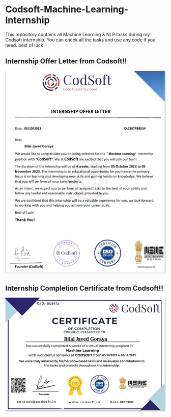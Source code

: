 # Codsoft-Machine-Learning-Internship
This repository contains all Machine Learning & NLP tasks during my Codsoft internship. You can check all the tasks and use any code if you need. best of luck

## Internship Offer Letter from Codsoft!!
![Intership offer letter](https://github.com/Bilal-Javed-Goraya/CODSOFT-Machine-Learning/blob/main/OfferLetter.jpg)

## Internship Completion Certificate from Codsoft!!
![Intership Completion Certificate](https://github.com/Bilal-Javed-Goraya/CODSOFT-Machine-Learning/blob/main/Certificate.jpg)
